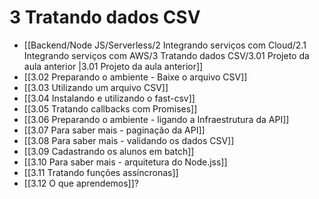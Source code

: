 # 3 Tratando dados CSV
- [[Backend/Node JS/Serverless/2 Integrando serviços com Cloud/2.1 Integrando serviços com AWS/3 Tratando dados CSV/3.01 Projeto da aula anterior |3.01 Projeto da aula anterior]]
- [[3.02 Preparando o ambiente - Baixe o arquivo CSV]]
- [[3.03 Utilizando um arquivo CSV]]
- [[3.04 Instalando e utilizando o fast-csv]]
- [[3.05 Tratando callbacks com Promises]]
- [[3.06 Preparando o ambiente - ligando a Infraestrutura da API]]
- [[3.07 Para saber mais - paginação da API]]
- [[3.08 Para saber mais - validando os dados CSV]]
- [[3.09 Cadastrando os alunos em batch]]
- [[3.10 Para saber mais - arquitetura do Node.jss]]
- [[3.11 Tratando funções assíncronas]]
- [[3.12 O que aprendemos]]?
